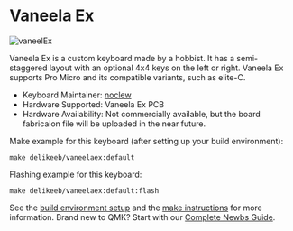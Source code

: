 # Vaneela Ex

![vaneelEx](https://i.imgur.com/5QmJLbjl.jpg)

Vaneela Ex is a custom keyboard made by a hobbist. It has a semi-staggered layout with an optional 4x4 keys on the left or right.
Vaneela Ex supports Pro Micro and its compatible variants, such as elite-C.

* Keyboard Maintainer: [noclew](https://github.com/noclew)
* Hardware Supported: Vaneela Ex PCB
* Hardware Availability: Not commercially available, but the board fabricaion file will be uploaded in the near future.

Make example for this keyboard (after setting up your build environment):

    make delikeeb/vaneelaex:default

Flashing example for this keyboard:
    
    make delikeeb/vaneelaex:default:flash

See the [build environment setup](https://docs.qmk.fm/#/getting_started_build_tools) and the [make instructions](https://docs.qmk.fm/#/getting_started_make_guide) for more information. Brand new to QMK? Start with our [Complete Newbs Guide](https://docs.qmk.fm/#/newbs).
